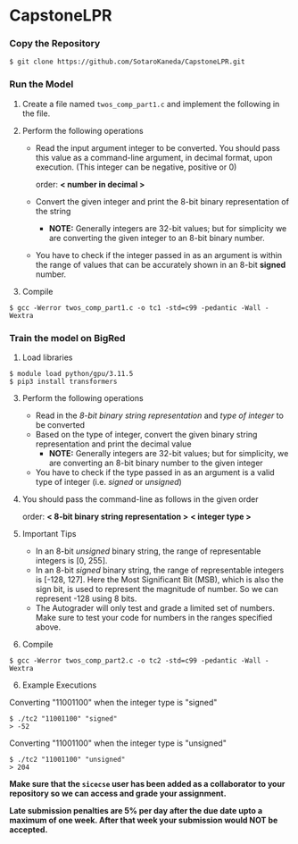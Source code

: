 # CapstoneLPR

### Copy the Repository

```
$ git clone https://github.com/SotaroKaneda/CapstoneLPR.git
```

### Run the Model

1. Create a file named `twos_comp_part1.c` and implement the following in the file.

2. Perform the following operations
   * Read the input argument integer to be converted. You should pass this value as a command-line argument, in decimal format, upon execution. (This integer can be negative, positive or 0)
   
     order: **< number in decimal >**
     
   * Convert the given integer and print the 8-bit binary representation of the string
     - **NOTE:** Generally integers are 32-bit values; but for simplicity we are converting the given integer to an 8-bit binary number.
   * You have to check if the integer passed in as an argument is within the range of values that can be accurately shown in an 8-bit **signed** number.

3. Compile

```
$ gcc -Werror twos_comp_part1.c -o tc1 -std=c99 -pedantic -Wall -Wextra
```

### Train the model on BigRed

1. Load libraries
   
```
$ module load python/gpu/3.11.5
$ pip3 install transformers
```

3. Perform the following operations
   * Read in the _8-bit binary string representation_ and _type of integer_ to be converted
   * Based on the type of integer, convert the given binary string representation and print the decimal value
     - **NOTE:** Generally integers are 32-bit values; but for simplicity, we are converting an 8-bit binary number to the given integer
   * You have to check if the type passed in as an argument is a valid type of integer (i.e. _signed_ or _unsigned_)

4. You should pass the command-line as follows in the given order
   
   order: **< 8-bit binary string representation >** **< integer type >**
   
5. Important Tips

   * In an 8-bit _unsigned_ binary string, the range of representable integers is [0, 255].
   * In an 8-bit _signed_ binary string, the range of representable integers is [-128, 127]. Here the Most Significant Bit (MSB), which is also the sign bit, is used to represent the magnitude of number. So we can represent -128 using 8 bits.
   * The Autograder will only test and grade a limited set of numbers. Make sure to test your code for numbers in the ranges specified above. 

6. Compile

```
$ gcc -Werror twos_comp_part2.c -o tc2 -std=c99 -pedantic -Wall -Wextra
```
6. Example Executions

Converting "11001100" when the integer type is "signed"

```
$ ./tc2 "11001100" "signed"
> -52
```

Converting "11001100" when the integer type is "unsigned"

```
$ ./tc2 "11001100" "unsigned"
> 204
```


**Make sure that the `sicecse` user has been added as a collaborator to your
 repository so we can access and grade your assignment.**

**Late submission penalties are 5% per day after the due date upto a maximum of 
one week. After that week your submission would NOT be accepted.**
